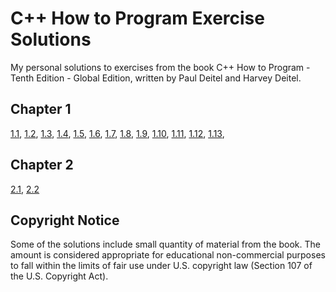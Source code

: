 # C++ How to Program Exercise Solutions

My personal solutions to exercises from the book C++ How to Program - Tenth Edition - Global Edition, written by Paul Deitel and Harvey Deitel.

## Chapter 1

[1.1](chapter-01/exercise-01-01/exercise-01-01.md),
[1.2](chapter-01/exercise-01-02/exercise-01-02.md),
[1.3](chapter-01/exercise-01-03/exercise-01-03.md),
[1.4](chapter-01/exercise-01-04/exercise-01-04.md),
[1.5](chapter-01/exercise-01-05/exercise-01-05.md),
[1.6](chapter-01/exercise-01-06/exercise-01-06.md),
[1.7](chapter-01/exercise-01-07/exercise-01-07.md),
[1.8](chapter-01/exercise-01-08/exercise-01-08.md),
[1.9](chapter-01/exercise-01-09/exercise-01-09.md),
[1.10](chapter-01/exercise-01-10/exercise-01-10.md),
[1.11](chapter-01/exercise-01-11/exercise-01-11.md),
[1.12](chapter-01/exercise-01-12/exercise-01-12.md),
[1.13](chapter-01/exercise-01-13/exercise-01-13.md),

## Chapter 2

[2.1](chapter-02/exercise-02-01/exercise-02-01.md),
[2.2](chapter-02/exercise-02-02/exercise-02-02.md)

## Copyright Notice

Some of the solutions include small quantity of material from the book. The amount is considered appropriate for educational non-commercial purposes to fall within the limits of fair use under U.S. copyright law (Section 107 of the U.S. Copyright Act).
